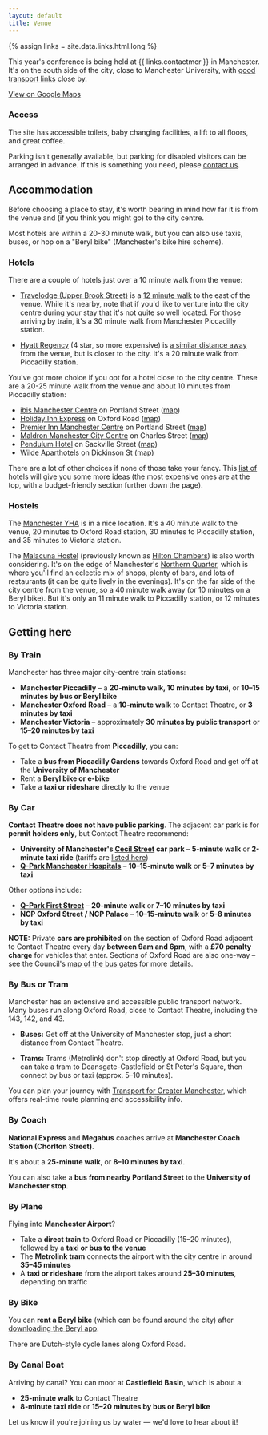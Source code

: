 ```yaml
---
layout: default
title: Venue
---
```


{% assign links = site.data.links.html.long %}

This year's conference is being held at {{ links.contactmcr }} in Manchester. It's on the south side of the city, close to Manchester University, with [good transport links] close by.

[good transport links]: #travelling-to-manchester

<a class="button block" href="https://maps.app.goo.gl/p1jnBq3zDE5Gx9bn9">View on Google Maps</a>

### Access

The site has accessible toilets, baby changing facilities, a lift to all floors, and great coffee.

Parking isn't generally available, but parking for disabled visitors can be arranged in advance. If this is something you need, please [contact us](https://2025.pyconuk.org/contact/).

## Accommodation

Before choosing a place to stay, it's worth bearing in mind how far it is from the venue and (if you think you might go) to the city centre.

Most hotels are within a 20-30 minute walk, but you can also use taxis, buses, or hop on a "Beryl bike" (Manchester's bike hire scheme).

### Hotels

There are a couple of hotels just over a 10 minute walk from the venue:

- [Travelodge (Upper Brook Street)] is a [12 minute walk][travelodge map] to the east of the venue. While it's nearby, note that if you'd like to venture into the city centre during your stay that it's not quite so well located. For those arriving by train, it's a 30 minute walk from Manchester Piccadilly station.

- [Hyatt Regency] (4 star, so more expensive) is [a similar distance away][hyatt map] from the venue, but is closer to the city. It's a 20 minute walk from Piccadilly station.

[Travelodge (Upper Brook Street)]: https://www.travelodge.co.uk/hotels/523/Manchester-Upper-Brook-Street-hotel
[travelodge map]: https://maps.app.goo.gl/Ki1GoXWb5GoNyFs27

[Hyatt Regency]: https://www.hyatt.com/hyatt-regency/en-US/manrm-hyatt-regency-manchester
[hyatt map]: https://maps.app.goo.gl/ce3tMJUhjvQ9DqPo7

You've got more choice if you opt for a hotel close to the city centre. These are a 20-25 minute walk from the venue and about 10 minutes from Piccadilly station:

- [ibis Manchester Centre] on Portland Street ([map][ibis map])
- [Holiday Inn Express] on Oxford Road ([map][holiday inn map])
- [Premier Inn Manchester Centre] on Portland Street ([map][premier map])
- [Maldron Manchester City Centre] on Charles Street ([map][maldron map])
- [Pendulum Hotel] on Sackville Street ([map][pendulum map])
- [Wilde Aparthotels] on Dickinson St ([map][wilde map])

[ibis Manchester Centre]: https://all.accor.com/hotel/3142/index.en.shtml
[ibis map]: https://maps.app.goo.gl/FzotGwNGVbhabk2T9

[Holiday Inn Express]: https://www.ihg.com/holidayinnexpress/hotels/gb/en/manchester/mchor/hoteldetail
[holiday inn map]: https://maps.app.goo.gl/Eibai4ZM4bbLfCyP7

[Premier Inn Manchester Centre]: https://www.premierinn.com/gb/en/hotels/england/greater-manchester/manchester/manchester-city-centre-portland-street.html
[premier map]: https://maps.app.goo.gl/hXBAP2u8dxQ5XnZu8

[Maldron Manchester City Centre]: https://www.maldronhotels.com/manchester-city-centre/
[maldron map]: https://maps.app.goo.gl/Z16forXNhmFckSxo6

[Pendulum Hotel]: https://www.pendulumhotel.co.uk/
[pendulum map]: https://maps.app.goo.gl/T28F4S3wzXkdSSNw6

[Wilde Aparthotels]: https://www.wilde.com/manchester/city-centre
[wilde map]: https://maps.app.goo.gl/pHjc3VT8dPR3jJ8o8

There are a lot of other choices if none of those take your fancy. This [list of hotels] will give you some more ideas (the most expensive ones are at the top, with a budget-friendly section further down the page).

[list of hotels]: https://oxfordroadcorridor.com/place/where-to-stay-around-oxford-road/

### Hostels

The [Manchester YHA] is in a nice location. It's a 40 minute walk to the venue, 20 minutes to Oxford Road station, 30 minutes to Piccadilly station, and 35 minutes to Victoria station.

The [Malacuna Hostel] (previously known as [Hilton Chambers]) is also worth considering. It's on the edge of Manchester's [Northern Quarter], which is where you'll find an eclectic mix of shops, plenty of bars, and lots of restaurants (it can be quite lively in the evenings). It's on the far side of the city centre from the venue, so a 40 minute walk away (or 10 minutes on a Beryl bike). But it's only an 11 minute walk to Piccadilly station, or 12 minutes to Victoria station.

[Manchester YHA]: https://www.yha.org.uk/hostel/yha-manchester
[Malacuna Hostel]: https://www.smartrental.com/en/malacuna/manchester/
[Hilton Chambers]: https://maps.app.goo.gl/C5uXMdBcdpzUfUHm8

[Northern Quarter]: https://www.visitmanchester.com/things-to-see-and-do/explore/neighbourhoods/northern-quarter/

## Getting here

### By Train

Manchester has three major city-centre train stations:

- **Manchester Piccadilly** – a **20-minute walk, 10 minutes by taxi**, or **10–15 minutes by bus or Beryl bike**
- **Manchester Oxford Road** – a **10-minute walk** to Contact Theatre, or **3 minutes by taxi**
- **Manchester Victoria** – approximately **30 minutes by public transport** or **15–20 minutes by taxi**

To get to Contact Theatre from **Piccadilly**, you can:

- Take a **bus from Piccadilly Gardens** towards Oxford Road and get off at the **University of Manchester**
- Rent a **Beryl bike or e-bike**
- Take a **taxi or rideshare** directly to the venue

### By Car

**Contact Theatre does not have public parking**. The adjacent car park is for **permit holders only**, but Contact Theatre recommend:

- **University of Manchester's [Cecil Street] car park** – **5-minute walk** or **2-minute taxi ride** (tariffs are [listed here])
- **[Q-Park Manchester Hospitals]** – **10–15-minute walk** or **5–7 minutes by taxi**

Other options include:

- **[Q-Park First Street]** – **20-minute walk** or **7–10 minutes by taxi**
- **NCP Oxford Street / NCP Palace** – **10–15-minute walk** or **5–8 minutes by taxi**

**NOTE:** Private **cars are prohibited** on the section of Oxford Road adjacent to Contact Theatre every day **between 9am and 6pm**, with a **£70 penalty charge** for vehicles that enter. Sections of Oxford Road are also one-way – see the Council's [map of the bus gates] for more details.

[Cecil Street]: https://maps.app.goo.gl/V79v17cnSWRXctfb8
[listed here]: https://www.estates.manchester.ac.uk/services/operationalservices/carparking/#CARPARKE
[Q-Park Manchester Hospitals]: https://www.q-park.co.uk/en-gb/cities/manchester/manchester-hospitals/
[Q-Park First Street]: https://www.q-park.co.uk/en-gb/cities/manchester/poi/one-first-street/

[map of the bus gates]: https://www.manchester.gov.uk/info/471/tickets_and_fines/7420/bus_gates/2

### By Bus or Tram

Manchester has an extensive and accessible public transport network. Many buses run along Oxford Road, close to Contact Theatre, including the 143, 142, and 43.

- **Buses:** Get off at the University of Manchester stop, just a short distance from Contact Theatre.

- **Trams:** Trams (Metrolink) don't stop directly at Oxford Road, but you can take a tram to Deansgate-Castlefield or St Peter's Square, then connect by bus or taxi (approx. 5–10 minutes).

You can plan your journey with [Transport for Greater Manchester], which offers real-time route planning and accessibility info.

[Transport for Greater Manchester]: https://tfgm.com/

### By Coach

**National Express** and **Megabus** coaches arrive at **Manchester Coach Station (Chorlton Street)**.

It's about a **25-minute walk**, or **8–10 minutes by taxi**.

You can also take a **bus from nearby Portland Street** to the **University of Manchester stop**.

### By Plane

Flying into **Manchester Airport**?

- Take a **direct train** to Oxford Road or Piccadilly (15–20 minutes), followed by a **taxi or bus to the venue**
- The **Metrolink tram** connects the airport with the city centre in around **35–45 minutes**
- A **taxi or rideshare** from the airport takes around **25–30 minutes**, depending on traffic

### By Bike

You can **rent a Beryl bike** (which can be found around the city) after [downloading the Beryl app].

There are Dutch-style cycle lanes along Oxford Road.

[downloading the Beryl app]: https://beryl.cc/

### By Canal Boat

Arriving by canal? You can moor at **Castlefield Basin**, which is about a:

- **25-minute walk** to Contact Theatre
- **8-minute taxi ride** or **15–20 minutes by bus or Beryl bike**

Let us know if you're joining us by water — we'd love to hear about it!
